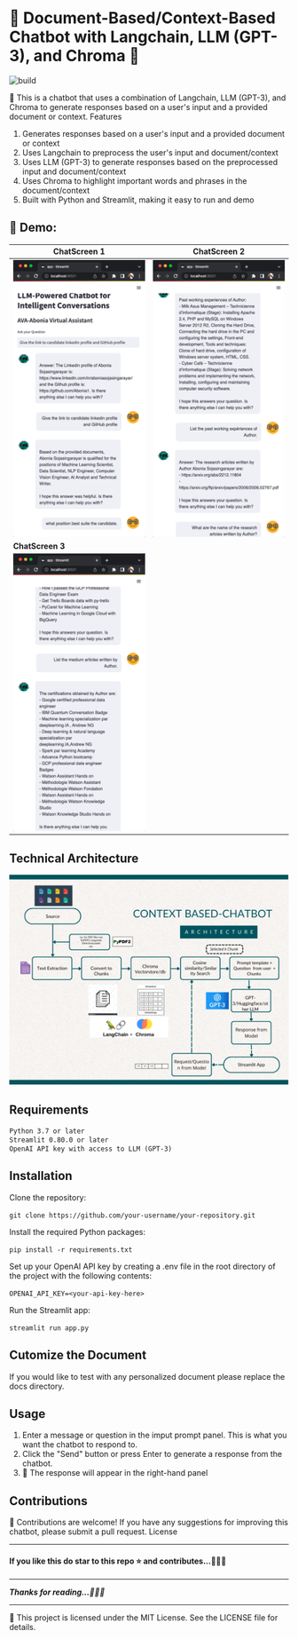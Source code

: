  💁 Document-Based/Context-Based Chatbot with Langchain, LLM (GPT-3), and Chroma 📝
==============

![build](https://github.com/buttons/github-buttons/workflows/build/badge.svg)

🤖 This is a chatbot that uses a combination of Langchain, LLM (GPT-3), and Chroma to generate responses based on a user's input and a provided document or context.
Features

1. Generates responses based on a user's input and a provided document or context
2. Uses Langchain to preprocess the user's input and document/context
3. Uses LLM (GPT-3) to generate responses based on the preprocessed input and document/context
4. Uses Chroma to highlight important words and phrases in the document/context
5. Built with Python and Streamlit, making it easy to run and demo

## 🎯 Demo:

| ChatScreen 1                                                       | ChatScreen 2                                                        |
| ------------------------------------------------------------ | ------------------------------------------------------------ |
| ![](img/screen3.png) | ![](img/screen2.png) |
| **ChatScreen 3**                                                   |                                                              |
| ![](img/screen1.png) |                                                              |

## Technical Architecture
![](img/Technical-Architecture.png)

## Requirements

    Python 3.7 or later
    Streamlit 0.80.0 or later
    OpenAI API key with access to LLM (GPT-3)

## Installation

Clone the repository:

`git clone https://github.com/your-username/your-repository.git`

Install the required Python packages:

`pip install -r requirements.txt`

Set up your OpenAI API key by creating a .env file in the root directory of the project with the following contents:

`OPENAI_API_KEY=<your-api-key-here>`

Run the Streamlit app:

`streamlit run app.py`

## Cutomize the Document
If you would like to test with any personalized document please replace the docs directory.

## Usage

1. Enter a message or question in the imput prompt panel. This is what you want the chatbot to respond to.
2. Click the "Send" button or press Enter to generate a response from the chatbot.
3. 🎉 The response will appear in the right-hand panel

## Contributions

🙌 Contributions are welcome! If you have any suggestions for improving this chatbot, please submit a pull request.
License

---

#### **If you like this do star to this repo ⭐ and contributes...💁💁💁**

---

***Thanks for reading...🙏🙏🙏***

---

📝 This project is licensed under the MIT License. See the LICENSE file for details.
